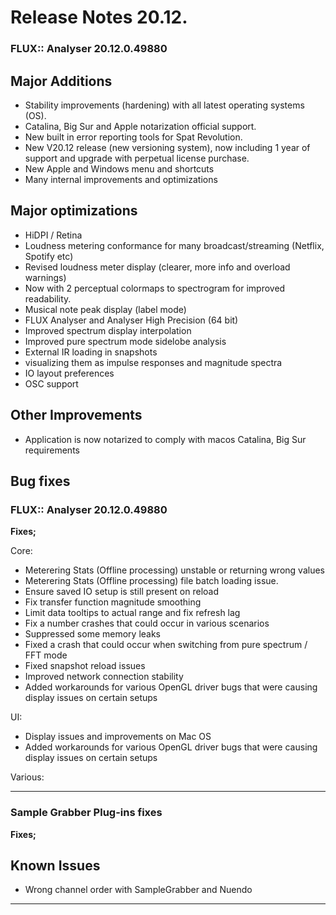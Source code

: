 # Release Notes 20.12.

### FLUX:: Analyser 20.12.0.49880

## Major Additions


* Stability improvements (hardening)  with all latest operating systems (OS).
* Catalina, Big Sur and Apple notarization official support.
* New built in error reporting tools for Spat Revolution.
* New V20.12 release (new versioning system), now including 1 year of support and upgrade with perpetual license purchase.
* New Apple and Windows menu and shortcuts 
* Many internal improvements and optimizations


## Major optimizations

* HiDPI / Retina
* Loudness metering conformance for many broadcast/streaming (Netflix, Spotify etc)
* Revised loudness meter display (clearer, more info and overload warnings)
* Now with 2 perceptual colormaps to spectrogram for improved readability.
* Musical note peak display (label mode)
* FLUX Analyser and Analyser High Precision (64 bit)
* Improved spectrum display interpolation
* Improved pure spectrum mode sidelobe analysis
* External IR loading in snapshots 
* visualizing them as impulse responses and magnitude spectra
* IO layout preferences
* OSC support



## Other Improvements

* Application is now notarized to comply with macos Catalina, Big Sur requirements


## Bug fixes

### FLUX:: Analyser 20.12.0.49880


**Fixes;**

Core:

* Meterering Stats (Offline processing) unstable or returning wrong values
* Meterering Stats (Offline processing) file batch loading issue.
* Ensure saved IO setup is still present on reload
* Fix transfer function magnitude smoothing
* Limit data tooltips to actual range and fix refresh lag
* Fix a number crashes that could occur in various scenarios
* Suppressed some memory leaks
* Fixed a crash that could occur when switching from pure spectrum / FFT mode
* Fixed snapshot reload issues 
* Improved network connection stability
* Added workarounds for various OpenGL driver bugs that were causing display issues on certain setups  


UI:

* Display issues and improvements on Mac OS
* Added workarounds for various OpenGL driver bugs that were causing display issues on certain setups  

Various: 

---

### Sample Grabber Plug-ins fixes

**Fixes;**

## Known Issues

* Wrong channel order with SampleGrabber and Nuendo


-----
